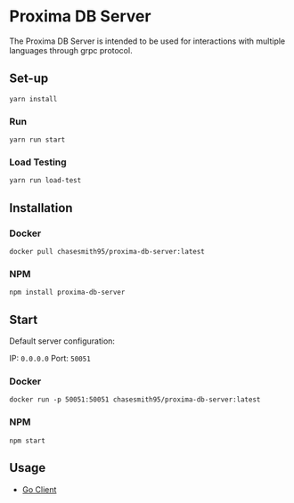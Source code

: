 # Proxima DB Server

The Proxima DB Server is intended to be used for interactions with multiple languages through grpc protocol.

<!--
protoc --go_out=. --go_opt=paths=source_relative \
    --go-grpc_out=. --go-grpc_opt=paths=source_relative \
    helloworld/helloworld.proto

-->


## Set-up

```
yarn install 
```


### Run 
```
yarn run start
```

### Load Testing 
```
yarn run load-test
```


## Installation

### Docker

```
docker pull chasesmith95/proxima-db-server:latest
```

### NPM

```
npm install proxima-db-server
```

## Start

Default server configuration:

IP: `0.0.0.0`
Port: `50051`

### Docker
```
docker run -p 50051:50051 chasesmith95/proxima-db-server:latest
```

### NPM

```
npm start
```

## Usage

- [Go Client]()
